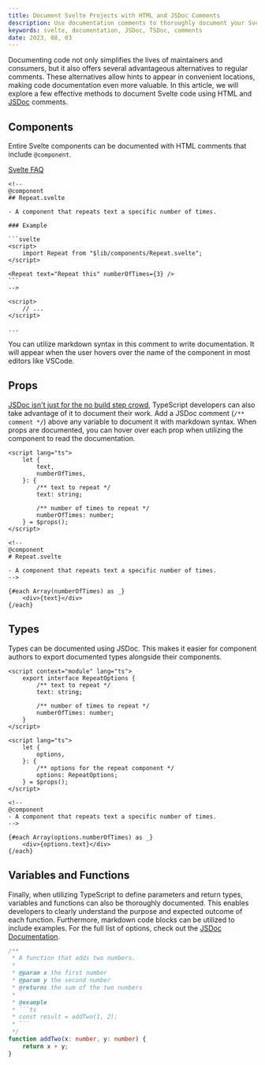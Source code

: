 ```yaml
---
title: Document Svelte Projects with HTML and JSDoc Comments
description: Use documentation comments to thoroughly document your Svelte code.
keywords: svelte, documentation, JSDoc, TSDoc, comments
date: 2023, 08, 03
---
```


Documenting code not only simplifies the lives of maintainers and consumers, but it also offers several advantageous alternatives to regular comments. These alternatives allow hints to appear in convenient locations, making code documentation even more valuable. In this article, we will explore a few effective methods to document Svelte code using HTML and [JSDoc](https://jsdoc.app/) comments.

## Components

Entire Svelte components can be documented with HTML comments that include `@component`.

[Svelte FAQ](https://svelte.dev/docs/faq#how-do-i-document-my-components)

````svelte
<!--
@component
## Repeat.svelte

- A component that repeats text a specific number of times.

### Example

```svelte
<script>
	import Repeat from "$lib/components/Repeat.svelte";
</script>

<Repeat text="Repeat this" numberOfTimes={3} />
```
-->

<script>
	// ...
</script>

...
````

You can utilize markdown syntax in this comment to write documentation. It will appear when the user hovers over the name of the component in most editors like VSCode.

## Props

[JSDoc isn't just for the no build step crowd](https://www.typescriptlang.org/docs/handbook/jsdoc-supported-types.html#param-and-returns), TypeScript developers can also take advantage of it to document their work. Add a JSDoc comment (`/** comment */`) above any variable to document it with markdown syntax. When props are documented, you can hover over each prop when utilizing the component to read the documentation.

```svelte
<script lang="ts">
	let {
		text,
		numberOfTimes,
	}: {
		/** text to repeat */
		text: string;

		/** number of times to repeat */
		numberOfTimes: number;
	} = $props();
</script>

<!--
@component
# Repeat.svelte

- A component that repeats text a specific number of times.
-->

{#each Array(numberOfTimes) as _}
	<div>{text}</div>
{/each}
```

## Types

Types can be documented using JSDoc. This makes it easier for component authors to export documented types alongside their components.

```svelte
<script context="module" lang="ts">
	export interface RepeatOptions {
		/** text to repeat */
		text: string;

		/** number of times to repeat */
		numberOfTimes: number;
	}
</script>

<script lang="ts">
	let {
		options,
	}: {
		/** options for the repeat component */
		options: RepeatOptions;
	} = $props();
</script>

<!--
@component
- A component that repeats text a specific number of times.
-->

{#each Array(options.numberOfTimes) as _}
	<div>{options.text}</div>
{/each}
```

## Variables and Functions

Finally, when utilizing TypeScript to define parameters and return types, variables and functions can also be thoroughly documented. This enables developers to clearly understand the purpose and expected outcome of each function. Furthermore, markdown code blocks can be utilized to include examples. For the full list of options, check out the [JSDoc Documentation](https://jsdoc.app/).

````ts
/**
 * A function that adds two numbers.
 *
 * @param x the first number
 * @param y the second number
 * @returns the sum of the two numbers
 *
 * @example
 * ```ts
 * const result = addTwo(1, 2);
 * ```
 */
function addTwo(x: number, y: number) {
	return x + y;
}
````
